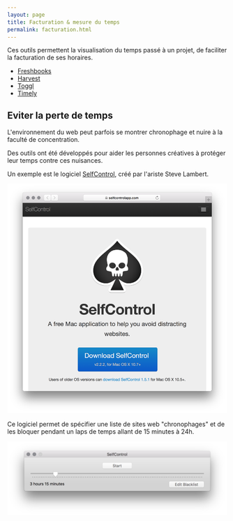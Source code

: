 ```yaml
---
layout: page
title: Facturation & mesure du temps
permalink: facturation.html
---
```


Ces outils permettent la visualisation du temps passé à un projet, de faciliter la facturation de ses horaires.

- [Freshbooks](https://www.freshbooks.com/)
- [Harvest](https://www.getharvest.com/)
- [Toggl](https://toggl.com)
- [Timely](https://www.timelyapp.com)

## Eviter la perte de temps

L'environnement du web peut parfois se montrer chronophage et nuire à la faculté de concentration.

Des outils ont été développés pour aider les personnes créatives à protéger leur temps contre ces nuisances.

Un exemple est le logiciel [SelfControl](https://selfcontrolapp.com/), créé par l'ariste Steve Lambert.

![](img/selfcontrol-app.png)

Ce logiciel permet de spécifier une liste de sites web "chronophages" et de les bloquer pendant un laps de temps allant de 15 minutes à 24h.

![](img/selfcontrol-screen.png)
